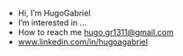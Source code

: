 - Hi, I’m HugoGabriel
- I’m interested in ...
- How to reach me hugo.gr1311@gmail.com
- www.linkedin.com/in/hugoagabriel


<!---
HugoGabriel13/HugoGabriel13 is a ✨ special ✨ repository because its `README.md` (this file) appears on your GitHub profile.
You can click the Preview link to take a look at your changes.
--->
